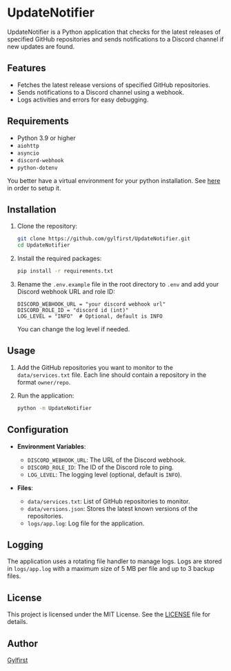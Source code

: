 # UpdateNotifier

UpdateNotifier is a Python application that checks for the latest releases of specified GitHub repositories and sends notifications to a Discord channel if new updates are found.

## Features

- Fetches the latest release versions of specified GitHub repositories.
- Sends notifications to a Discord channel using a webhook.
- Logs activities and errors for easy debugging.

## Requirements

- Python 3.9 or higher
- `aiohttp`
- `asyncio`
- `discord-webhook`
- `python-dotenv`

You better have a virtual environment for your python installation. See [here](https://packaging.python.org/en/latest/guides/installing-using-pip-and-virtual-environments/) in order to setup it.

## Installation

1. Clone the repository:

    ```bash
    git clone https://github.com/gylfirst/UpdateNotifier.git
    cd UpdateNotifier
    ```

2. Install the required packages:

    ```bash
    pip install -r requirements.txt
    ```

3. Rename the `.env.example` file in the root directory to `.env` and add your Discord webhook URL and role ID:

    ```properties
    DISCORD_WEBHOOK_URL = "your discord webhook url"
    DISCORD_ROLE_ID = "discord id (int)"
    LOG_LEVEL = "INFO"  # Optional, default is INFO
    ```

    You can change the log level if needed.

## Usage

1. Add the GitHub repositories you want to monitor to the `data/services.txt` file. Each line should contain a repository in the format `owner/repo`.

2. Run the application:

    ```bash
    python -m UpdateNotifier
    ```

## Configuration

- **Environment Variables**:
  - `DISCORD_WEBHOOK_URL`: The URL of the Discord webhook.
  - `DISCORD_ROLE_ID`: The ID of the Discord role to ping.
  - `LOG_LEVEL`: The logging level (optional, default is `INFO`).

- **Files**:
  - `data/services.txt`: List of GitHub repositories to monitor.
  - `data/versions.json`: Stores the latest known versions of the repositories.
  - `logs/app.log`: Log file for the application.

## Logging

The application uses a rotating file handler to manage logs. Logs are stored in `logs/app.log` with a maximum size of 5 MB per file and up to 3 backup files.

## License

This project is licensed under the MIT License. See the [LICENSE](LICENSE) file for details.

## Author

[Gylfirst](https://github.com/gylfirst)
